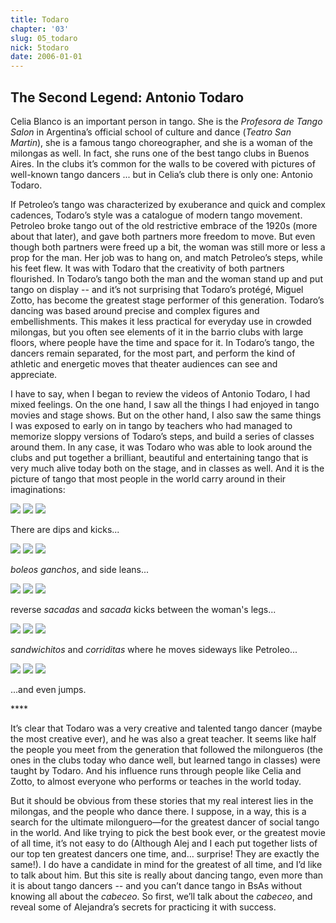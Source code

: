 ```yaml
---
title: Todaro
chapter: '03'
slug: 05_todaro
nick: 5todaro
date: 2006-01-01
---
```


## The Second Legend: Antonio Todaro

Celia Blanco is an important person in tango. She is the _Profesora de Tango Salon_ in Argentina’s official school of culture and dance (_Teatro San Martin_), she is a famous tango choreographer, and she is a woman of the milongas as well. In fact, she runs one of the best tango clubs in Buenos Aires. In the clubs it’s common for the walls to be covered with pictures of well-known tango dancers ... but in Celia’s club there is only one: Antonio Todaro.

If Petroleo’s tango was characterized by exuberance and quick and complex cadences, Todaro’s style was a catalogue of modern tango movement. Petroleo broke tango out of the old restrictive embrace of the 1920s (more about that later), and gave both partners more freedom to move. But even though both partners were freed up a bit, the woman was still more or less a prop for the man. Her job was to hang on, and match Petroleo’s steps, while his feet flew. It was with Todaro that the creativity of both partners flourished. In Todaro’s tango both the man and the woman stand up and put tango on display -- and it’s not surprising that Todaro’s protégé, Miguel Zotto, has become the greatest stage performer of this generation. Todaro’s dancing was based around precise and complex figures and embellishments. This makes it less practical for everyday use in crowded milongas, but you often see elements of it in the barrio clubs with large floors, where people have the time and space for it. In Todaro’s tango, the dancers remain separated, for the most part, and perform the kind of athletic and energetic moves that theater audiences can see and appreciate.

I have to say, when I began to review the videos of Antonio Todaro, I had mixed feelings. On the one hand, I saw all the things I had enjoyed in tango movies and stage shows. But on the other hand, I also saw the same things I was exposed to early on in tango by teachers who had managed to memorize sloppy versions of Todaro’s steps, and build a series of classes around them. In any case, it was Todaro who was able to look around the clubs and put together a brilliant, beautiful and entertaining tango that is very much alive today both on the stage, and in classes as well. And it is the picture of tango that most people in the world carry around in their imaginations:

![](/3_pics/5todaro/image002.jpg)
![](/3_pics/5todaro/image004.jpg)
![](/3_pics/5todaro/image006.jpg)


There are dips and kicks...

![](/3_pics/5todaro/image008.jpg)
![](/3_pics/5todaro/image010.jpg)
![](/3_pics/5todaro/image012.jpg)


_boleos ganchos_, and side leans...

![](/3_pics/5todaro/image016.jpg)
![](/3_pics/5todaro/image018.jpg)
![](/3_pics/5todaro/image020.jpg)


reverse _sacadas_ and _sacada_ kicks between the woman's legs...

![](/3_pics/5todaro/image014.jpg)
![](/3_pics/5todaro/image022.jpg)
![](/3_pics/5todaro/image028.jpg)


_sandwichitos_ and _corriditas_ where he moves sideways like Petroleo...

![](/3_pics/5todaro/image024.jpg)
![](/3_pics/5todaro/image026.jpg)
![](/3_pics/5todaro/image032.jpg)


...and even jumps.

\*\*\*\*

It’s clear that Todaro was a very creative and talented tango dancer (maybe the most creative ever), and he was also a great teacher. It seems like half the people you meet from the generation that followed the milongueros (the ones in the clubs today who dance well, but learned tango in classes) were taught by Todaro. And his influence runs through people like Celia and Zotto, to almost everyone who performs or teaches in the world today.

But it should be obvious from these stories that my real interest lies in the milongas, and the people who dance there. I suppose, in a way, this is a search for the ultimate milonguero—for the greatest dancer of social tango in the world. And like trying to pick the best book ever, or the greatest movie of all time, it’s not easy to do (Although Alej and I each put together lists of our top ten greatest dancers one time, and… surprise! They are exactly the same!). I do have a candidate in mind for the greatest of all time, and I’d like to talk about him. But this site is really about dancing tango, even more than it is about tango dancers -- and you can’t dance tango in BsAs without knowing all about the _cabeceo_. So first, we’ll talk about the _cabeceo_, and reveal some of Alejandra’s secrets for practicing it with success.


